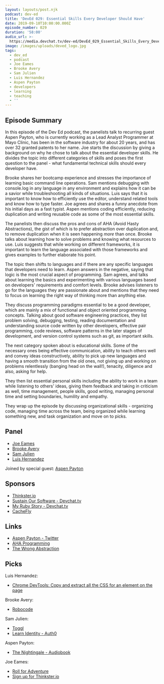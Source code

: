 ```yaml
---
layout: layouts/post.njk
podcast: dev-ed
title: 'DevEd 029: Essential Skills Every Developer Should Have'
date: 2019-09-10T10:00:00.000Z
episode_number: 029
duration: '58:00'
audio_url: >-
  https://media.devchat.tv/dev-ed/DevEd_029_Essential_Skills_Every_Developer_Should_Have.mp3
image: /images/uploads/deved_logo.jpg
tags:
  - dev_ed
  - podcast
  - Joe Eames
  - Brooke Avery
  - Sam Julien
  - Luis Hernandez
  - Aspen Payton
  - developers
  - learning
  - teaching
  - ''
---
```

## Episode Summary

In this episode of the Dev Ed podcast, the panelists talk to recurring guest Aspen Payton, who is currently working as a Lead Analyst Programmer at Mayo Clinic, has been in the software industry for about 20 years, and has over 32 granted patents to her name. Joe starts the discussion by giving a background on why he chose to talk about the essential developer skills. He divides the topic into different categories of skills and poses the first question to the panel - what fundamental technical skills should every developer have. 

Brooke shares her bootcamp experience and stresses the importance of learning basic command line operations. Sam mentions debugging with console.log in any language in any environment and explains how it can be a savior while troubleshooting all kinds of situations. Luis says that it is important to know how to efficiently use the editor, understand related tools and know how to type faster. Joe agrees and shares a funny anecdote from his initial days as a fast typist. Aspen mentions coding efficiently, reducing duplication and writing reusable code as some of the most essential skills. 

The panelists then discuss the pros and cons of AHA (Avoid Hasty Abstractions), the gist of which is to prefer abstraction over duplication and, to remove duplication when it is seen happening _more_ than once. Brooke talks about learning how to solve problems and knowing what resources to use. Luis suggests that while working on different frameworks, it is important to learn the language associated with those frameworks and gives examples to further elaborate his point. 

The topic then shifts to languages and if there are any specific languages that developers need to learn. Aspen answers in the negative, saying that logic is the most crucial aspect of programming. Sam agrees, and talks about learning the basics and experimenting with various languages based on developers' requirements and comfort levels. Brooke advises listeners to go for the languages they are passionate about and mentions that they need to focus on learning the right way of thinking more than anything else.

They discuss programming paradigms essential to be a good developer, which are mainly a mix of functional and object oriented programming concepts. Talking about good software engineering practices, they list problem solving, debugging, testing, reading documentation and understanding source code written by other developers, effective pair programming, code reviews, software patterns in the later stages of development, and version control systems such as git, as important skills.

The next category spoken about is educational skills. Some of the necessary ones being effective communication, ability to teach others well and convey ideas constructively, ability to pick up new languages and having a smooth transition from the old ones, not giving up and working on problems relentlessly (banging head on the wall!), tenacity, diligence and also, asking for help.

They then list essential personal skills including the ability to work in a team while listening to others' ideas, giving them feedback and taking in criticism as well, time management, people skills, good writing, managing personal time and setting boundaries, humility and empathy.

They wrap up the episode by discussing organizational skills - organizing code, managing time across the team, being organized while learning something new, and task organization and move on to picks.

## Panel

* [Joe Eames](https://thinkster.io/)
* [Brooke Avery](https://thinkster.io/)
* [Sam Julien](https://twitter.com/samjulien?lang=en)
* [Luis Hernandez](https://lambdaschool.com/about)

Joined by special guest: [Aspen Payton](https://www.linkedin.com/in/aspen-payton-28705479/)

## Sponsors

* [Thinkster.io](https://thinkster.io/)
* [Sustain Our Software - Devchat.tv](https://devchat.tv/sustain-our-software/)
* [My Ruby Story - Devchat.tv](https://devchat.tv/my-ruby-story/)
* [CacheFly](https://www.cachefly.com/)

## Links

* [Aspen Payton - Twitter](https://twitter.com/paytonmn)
* [AHA Programming](https://kentcdodds.com/blog/aha-programming)
* [The Wrong Abstraction](https://www.sandimetz.com/blog/2016/1/20/the-wrong-abstraction)

## Picks

Luis Hernandez:

* [Chrome DevTools: Copy and extract all the CSS for an element on the page](https://umaar.com/dev-tips/201-extract-element-styles/)

Brooke Avery:

* [Robocode](https://robocode.sourceforge.io/)

Sam Julien:

* [Toggl](https://toggl.com/)
* [Learn Identity - Auth0](https://auth0.com/docs/videos/learn-identity)

Aspen Payton:

* [The Nightingale - Audiobook](https://www.audible.com/pd/The-Nightingale-Audiobook/B00NYBQKFQ?ipRedirectOverride=true&overrideBaseCountry=true&pf_rd_p=fd94faec-ca7e-4595-b282-5af8a02fd47b&pf_rd_r=0Q2TCJMQTM19FY1ARXA4)

Joe Eames:

* [Roll for Adventure](https://boardgamegeek.com/boardgame/255683/roll-adventure)
* [Sign up for Thinkster.io](https://thinkster.io/?previewmodal=signup)
